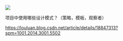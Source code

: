 ![](https://img-blog.csdn.net/20180110161445049?watermark/2/text/aHR0cDovL2Jsb2cuY3Nkbi5uZXQvY2hlbnl1bGFuY24=/font/5a6L5L2T/fontsize/400/fill/I0JBQkFCMA==/dissolve/70/gravity/SouthEast)

项目中使用哪些设计模式？（策略，模板，观察者）

https://louluan.blog.csdn.net/article/details/18847313?spm=1001.2014.3001.5502